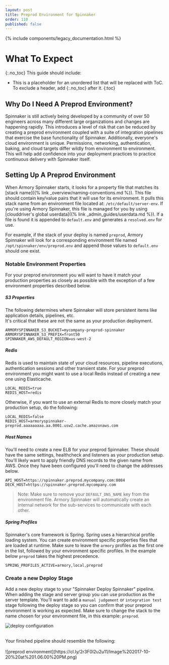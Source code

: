```yaml
---
layout: post
title: Preprod Environment for Spinnaker
order: 110
published: false
---
```


{% include components/legacy_documentation.html %}

# What To Expect
{:.no_toc}
This guide should include:

* This is a placeholder for an unordered list that will be replaced with ToC. To exclude a header, add {:.no_toc} after it.
{:toc}


## Why Do I Need A Preprod Environment?
Spinnaker is still actively being developed by a community of over 50 engineers across
many different large organizations and changes are happening rapidly. This introduces a level of risk that can be reduced by creating a preprod environment coupled with a suite of integration pipelines that exercise the base functionality of Spinnaker. Additionally, everyone's cloud environment is unique. Permissions, networking, authentication, baking, and cloud targets differ wildly from environment to environment. This will help add confidence into your deployment practices to practice continuous delivery with Spinnaker itself.

## Setting Up A Preprod Environment
When Armory Spinnaker starts, it looks for a property file that matches its [stack name]({% link _overview/naming-conventions.md %}).  This file should contain key/value pairs that it will use for its environment. It pulls this stack name from an environment file located at: `/etc/default/server-env`.  If you're using Armory Spinnaker, this file is managed for you by using [clouddriver's global userdata]({% link _admin_guides/userdata.md %}). If a file is found it is appended to `default.env` and generates a `resolved.env` for use.

For example, if the stack of your deploy is named `preprod`, Armory Spinnaker will look for a corresponding environment file named `/opt/spinnaker/env/preprod.env` and append those values to `default.env` should one exist.

### Notable Environment Properties
For your preprod environment you will want to have it match your production properties as closely as possible with the exception of a few environment properties described below.

##### S3 Properties
The following determines where Spinnaker will store persistent items like application details, pipelines, etc.  
It's critical that these are not the same as your production deployment.
```  
ARMORYSPINNAKER_S3_BUCKET=mycompany-preprod-spinnaker
ARMORYSPINNAKER_S3_PREFIX=front50
SPINNAKER_AWS_DEFAULT_REGION=us-west-2
```

##### Redis
Redis is used to maintain state of your cloud resources, pipeline executions, authentication sessions and other transient state. For your preprod environment you might want to use a local Redis instead of creating a new one using Elasticache.
```
LOCAL_REDIS=true
REDIS_HOST=redis
```

Otherwise, if you want to use an external Redis to more closely match your production setup, do the following:
```
LOCAL_REDIS=false
REDIS_HOST=armoryspinnaker-preprod.aaaaaaaaa.aa.0001.usw2.cache.amazonaws.com
```

##### Host Names
You'll need to create a new ELB for your preprod Spinnaker. These should have the same settings, healthcheck and listeners as your production setup. You'll likely want to apply friendly DNS records to the given name from AWS. Once they have been configured you'll need to change the addresses below.
```
API_HOST=https://spinnaker.preprod.mycompany.com:8084
DECK_HOST=https://spinnaker.preprod.mycompany.com
```

> Note: Make sure to remove your `DEFAULT_DNS_NAME` key from the environment file. Armory Spinnaker
will automatically create an internal network for the sub-services to communicate with each other.

##### Spring Profiles
Spinnaker's core framework is Spring. Spring uses a hierarchical profile loading system. You can create environment specific properties files that are loaded at runtime. Make sure to leave the `armory` profiles as the first one in the list, followed by your environment specific profiles. In the example below `preprod` takes the highest precedence.
```
SPRING_PROFILES_ACTIVE=armory,local,preprod
```

### Create a new Deploy Stage
Add a new deploy stage to your "Spinnaker Deploy Spinnaker" pipeline. When adding the stage and server group you can use production as the server template. You'll want to add a `manual judgement` or `integration test` stage following the deploy stage so you can confirm that your preprod environment is working as expected. Make sure to change the stack to the name chosen for your environment file, in this example: `preprod`.

![deploy configuration](https://cl.ly/2P421F3m1y3O/Image%202017-10-20%20at%201.06.30%20PM.png)

<br/>
Your finished pipeline should resemble the following:
<br/><br/>
![preprod environment](https://cl.ly/2r3F0l2u2u11/Image%202017-10-20%20at%201.06.00%20PM.png)
